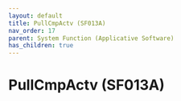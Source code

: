 ```yaml
---
layout: default
title: PullCmpActv (SF013A)
nav_order: 17
parent: System Function (Applicative Software)
has_children: true
---
```

# PullCmpActv (SF013A)
